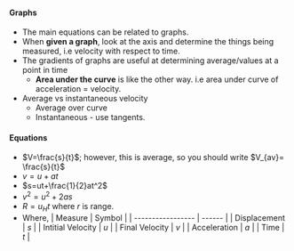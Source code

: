 #### Graphs
- The main equations can be related to graphs.
- When **given a graph**, look at the axis and determine the things being measured, i.e velocity with respect to time.
- The gradients of graphs are useful at determining average/values at a point in time
	- **Area under the curve** is like the other way. i.e area under curve of acceleration = velocity.
- Average vs instantaneous velocity
	- Average over curve
	- Instantaneous - use tangents.

#### Equations
- $V=\frac{s}{t}$; however, this is average, so you should write $V_{av}= \frac{s}{t}$
- $v=u+at$
- $s=ut+\frac{1}{2}at^2$
- $v^2=u^2+2as$
- $R=u_{H}t$ where $r$ is range.
- Where,
| Measure           | Symbol |
| ----------------- | ------ |
| Displacement      | $s$    |
| Intitial Velocity | $u$    |
| Final Velocity    | $v$    |
| Acceleration      | $a$    |
| Time              | $t$       |

